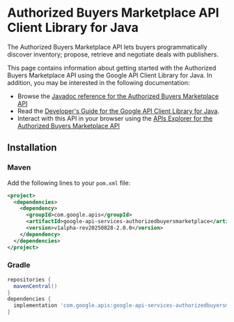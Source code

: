 # Authorized Buyers Marketplace API Client Library for Java

The Authorized Buyers Marketplace API lets buyers programmatically discover inventory; propose, retrieve and negotiate deals with publishers.

This page contains information about getting started with the Authorized Buyers Marketplace API
using the Google API Client Library for Java. In addition, you may be interested
in the following documentation:

* Browse the [Javadoc reference for the Authorized Buyers Marketplace API][javadoc]
* Read the [Developer's Guide for the Google API Client Library for Java][google-api-client].
* Interact with this API in your browser using the [APIs Explorer for the Authorized Buyers Marketplace API][api-explorer]

## Installation

### Maven

Add the following lines to your `pom.xml` file:

```xml
<project>
  <dependencies>
    <dependency>
      <groupId>com.google.apis</groupId>
      <artifactId>google-api-services-authorizedbuyersmarketplace</artifactId>
      <version>v1alpha-rev20250828-2.0.0</version>
    </dependency>
  </dependencies>
</project>
```

### Gradle

```gradle
repositories {
  mavenCentral()
}
dependencies {
  implementation 'com.google.apis:google-api-services-authorizedbuyersmarketplace:v1alpha-rev20250828-2.0.0'
}
```

[javadoc]: https://googleapis.dev/java/google-api-services-authorizedbuyersmarketplace/latest/index.html
[google-api-client]: https://github.com/googleapis/google-api-java-client/
[api-explorer]: https://developers.google.com/apis-explorer/#p/authorizedbuyersmarketplace/v1/
